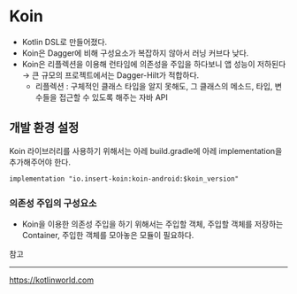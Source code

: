 # Koin



- Kotlin DSL로 만들어졌다.
- Koin은 Dagger에 비해 구성요소가 복잡하지 않아서 러닝 커브다 낮다.
- Koin은 리플렉션을 이용해 런타임에 의존성을 주입을 하다보니 앱 성능이 저하된다 → 큰 규모의 프로젝트에서는 Dagger-Hilt가 적합하다.
  - 리플렉션 : 구체적인 클래스 타입을 알지 못해도, 그 클래스의 메소드, 타입, 변수들을 접근할 수 있도록 해주는 자바 API



## 개발 환경 설정



Koin 라이브러리를 사용하기 위해서는 아레 build.gradle에 아레 implementation을 추가해주어야 한다.

```xml
implementation "io.insert-koin:koin-android:$koin_version"
```



### 의존성 주입의 구성요소

- Koin을 이용한 의존성 주입을 하기 위해서는 주입할 객체, 주입할 객체를 저장하는 Container, 주입한 객체를 모아놓은 모듈이 필요하다.

  



참고

------

https://kotlinworld.com